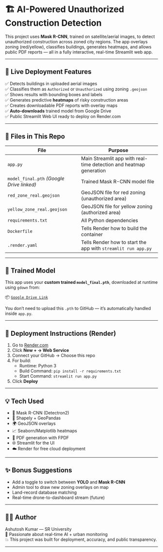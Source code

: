 # 🏗️ AI-Powered Unauthorized Construction Detection

This project uses **Mask R-CNN**, trained on satellite/aerial images, to detect unauthorized construction across zoned city regions. The app overlays zoning (red/yellow), classifies buildings, generates heatmaps, and allows public PDF reports — all in a fully interactive, real-time Streamlit web app.

---

## 🚀 Live Deployment Features

✅ Detects buildings in uploaded aerial images  
✅ Classifies them as `Authorized` or `Unauthorized` using zoning `.geojson`  
✅ Shows results with bounding boxes and labels  
✅ Generates predictive **heatmaps** of risky construction areas  
✅ Creates downloadable PDF reports with overlay maps  
✅ **Auto-downloads** trained model from Google Drive  
✅ Public Streamlit Web UI ready to deploy on Render.com

---

## 📂 Files in This Repo

| File | Purpose |
|------|---------|
| `app.py` | Main Streamlit app with real-time detection and heatmap generation |
| `model_final.pth` *(Google Drive linked)* | Trained Mask R-CNN model file |
| `red_zone_real.geojson` | GeoJSON file for red zoning (unauthorized area) |
| `yellow_zone_real.geojson` | GeoJSON file for yellow zoning (authorized area) |
| `requirements.txt` | All Python dependencies |
| `Dockerfile` | Tells Render how to build the container |
| `.render.yaml` | Tells Render how to start the app with `streamlit run app.py` |

---

## 🧠 Trained Model

This app uses your **custom trained `model_final.pth`**, downloaded at runtime using `gdown` from:

📦 [`Google Drive Link`](https://drive.google.com/file/d/1lAQfN-7JB_WoYWO0L-cq_EtWdxsWjExQ/view?usp=sharing)

You don’t need to upload this `.pth` to GitHub — it’s automatically handled inside `app.py`.

---

## 🔧 Deployment Instructions (Render)

1. Go to [Render.com](https://render.com)
2. Click **New + → Web Service**
3. Connect your GitHub → Choose this repo
4. For build:
   - Runtime: Python 3
   - Build Command: `pip install -r requirements.txt`
   - Start Command: `streamlit run app.py`
5. Click **Deploy**

---

## 💡 Tech Used

- 🧠 Mask R-CNN (Detectron2)
- 📍 Shapely + GeoPandas
- 🌍 GeoJSON overlays
- 📈 Seaborn/Matplotlib heatmaps
- 📝 PDF generation with FPDF
- 🌐 Streamlit for the UI
- ☁️ Render for free cloud deployment

---

## ✨ Bonus Suggestions

- Add a toggle to switch between **YOLO** and **Mask R-CNN**
- Admin tool to draw new zoning overlays on map
- Land-record database matching
- Real-time drone-to-dashboard stream (future)

---

## 👨‍💻 Author

Ashutosh Kumar — SR University  
🎯 Passionate about real-time AI + urban monitoring  
💥 This project was built for deployment, accuracy, and public transparency.

---

